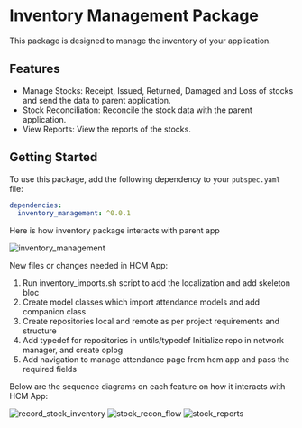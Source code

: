 # Inventory Management Package

This package is designed to manage the inventory of your application.

## Features

- Manage Stocks: Receipt, Issued, Returned, Damaged and Loss of stocks and send the data to parent application.
- Stock Reconciliation: Reconcile the stock data with the parent application.
- View Reports: View the reports of the stocks.

## Getting Started

To use this package, add the following dependency to your `pubspec.yaml` file:

```yaml
dependencies:
  inventory_management: ^0.0.1
```

Here is how inventory package interacts with parent app

![inventory_management](https://github.com/egovernments/health-campaign-field-worker-app/assets/154230258/e22ba6a1-bb73-4ec2-b93d-8aada56590e8)

New files or changes needed in HCM App:

1. Run inventory_imports.sh script to add the localization and add skeleton bloc
2. Create model classes which import attendance models and add companion class
3. Create repositories local and remote as per project requirements and structure
4. Add typedef for repositories in untils/typedef Initialize repo in network manager, and create oplog
5. Add navigation to manage attendance page from hcm app and pass the required fields

Below are the sequence diagrams on each feature on how it interacts with HCM App:

![record_stock_inventory](https://github.com/egovernments/health-campaign-field-worker-app/assets/154230258/77a3a60b-38de-4aa7-8a00-bd1a3139549e)
![stock_recon_flow](https://github.com/egovernments/health-campaign-field-worker-app/assets/154230258/60b8037b-ff54-4f42-84d3-298216f70ecf)
![stock_reports](https://github.com/egovernments/health-campaign-field-worker-app/assets/154230258/5ca35c54-af62-49db-a238-fcff8640c9cf)

